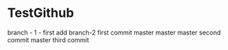 # TestGithub
branch - 1 - first add
branch-2 first commit
master master
master second commit
master third commit